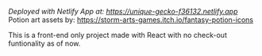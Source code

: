 *Deployed with Netlify App at: https://unique-gecko-f36132.netlify.app*
Potion art assets by: https://storm-arts-games.itch.io/fantasy-potion-icons

This is a front-end only project made with React with no check-out funtionality as of now.
